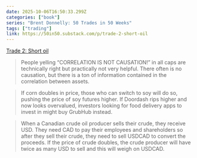 ```yaml
---
date: 2025-10-06T16:50:33.299Z
categories: ["book"]
series: "Brent Donnelly: 50 Trades in 50 Weeks"
tags: ["trading"]
link: https://50in50.substack.com/p/trade-2-short-oil
---
```

[Trade 2: Short oil](https://50in50.substack.com/p/trade-2-short-oil)

> People yelling “CORRELATION IS NOT CAUSATION!” in all caps are technically right but practically not very helpful. There often is no causation, but there is a ton of information contained in the correlation between assets.

> If corn doubles in price, those who can switch to soy will do so, pushing the price of soy futures higher. If Doordash rips higher and now looks overvalued, investors looking for food delivery apps to invest in might buy GrubHub instead.

> When a Canadian crude oil producer sells their crude, they receive USD. They need CAD to pay their employees and shareholders so after they sell their crude, they need to sell USDCAD to convert the proceeds. If the price of crude doubles, the crude producer will have twice as many USD to sell and this will weigh on USDCAD.
